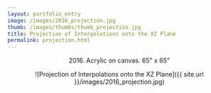 ```yaml
---
layout: portfolio_entry
image: /images/2016_projection.jpg
thumb: /images/thumbs/thumb_projection.jpg
title: Projection of Interpolations onto the XZ Plane
permalink: projection.html
---
```

<!--description-->
<div style="text-align:center" markdown="1">

2016\. Acrylic on canvas. 65" x 65"  

![Projection of Interpolations onto the XZ Plane]({{ site.url }}/images/2016_projection.jpg)



</div>